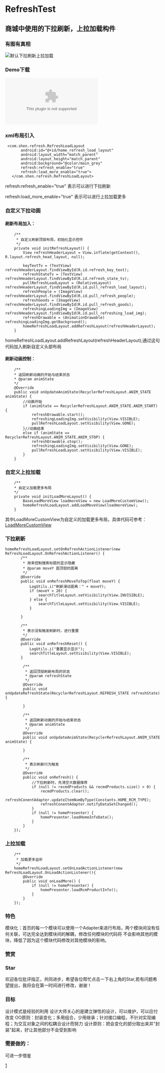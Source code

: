 # RefreshTest

## 商城中使用的下拉刷新，上拉加载构件

### 有图有真相
![默认下拉刷新上拉加载](img/default_refresh_load.gif)

### Demo下载
![Demo](ttps://github.com/shenjianli/RefreshTest/blob/master/doc/app-DevTest-debug.apk)

### xml布局引入
```
 <com.shen.refresh.RefreshLoadLayout
       android:id="@+id/home_refresh_load_layout"
       android:layout_width="match_parent"
       android:layout_height="match_parent"
       android:background="@color/main_grey"
       refresh:refresh_enable="true"
       refresh:load_more_enable="true">
   </com.shen.refresh.RefreshLoadLayout>

```
refresh:refresh_enable="true" 表示可以进行下拉刷新

refresh:load_more_enable="true" 表示可以进行上拉加载更多

### 自定义下拉动画
#### 刷新布局加入：
```
	/**
     * 自定义刷新顶部布局，初始化显示控件
     */
    private void initRefreshLayout() {
        View refreshHeaderLayout = View.inflate(getContext(), R.layout.refresh_head_layout, null);

        keyTextTv = (TextView) refreshHeaderLayout.findViewById(R.id.refresh_key_text);
        refreshStateTv = (TextView) refreshHeaderLayout.findViewById(R.id.refresh_state_tv);
        pullRefreshLoadLayout = (RelativeLayout) refreshHeaderLayout.findViewById(R.id.pull_refresh_load_layout);
        refreshPeople = (ImageView) refreshHeaderLayout.findViewById(R.id.pull_refresh_people);
        refreshGoods = (ImageView) refreshHeaderLayout.findViewById(R.id.pull_refresh_goods);
        refreshingLoadingImg = (ImageView) refreshHeaderLayout.findViewById(R.id.pull_refreshing_load_img);
        refreshDrawable = (AnimationDrawable) refreshingLoadingImg.getBackground();
        homeRefreshLoadLayout.addRefreshLayout(refreshHeaderLayout);
    }

```
homeRefreshLoadLayout.addRefreshLayout(refreshHeaderLayout);通过这句代码加入刷新自定义头部布局


#### 刷新动画控制：
```
	/**
   	* 返回刷新动画的开始与结束状态
    * @param animState
    */
    @Override
    public void onUpdateAnimState(RecyclerRefreshLayout.ANIM_STATE animState) {
    	//动画开始
        if (animState == RecyclerRefreshLayout.ANIM_STATE.ANIM_START) {
            refreshDrawable.start();
            refreshingLoadingImg.setVisibility(View.VISIBLE);
            pullRefreshLoadLayout.setVisibility(View.GONE);
        }//动画结束 
        else if (animState == RecyclerRefreshLayout.ANIM_STATE.ANIM_STOP) {
            refreshDrawable.stop();
            refreshingLoadingImg.setVisibility(View.GONE);
            pullRefreshLoadLayout.setVisibility(View.VISIBLE);
        }
    }

```

### 自定义上拉加载
```
	/**
	* 自定义加载更多布局
	*/
    private void initLoadMoreLayout() {
        BaseLoadMoreView loadmoreView = new LoadMoreCustomView();
        homeRefreshLoadLayout.addLoadMoveView(loadmoreView);
    }
```
其中LoadMoreCustomView为自定义的加载更多布局，具体代码可参考：[LoadMoreCustomView](https://github.com/shenjianli/RefreshTest/blob/master/app/src/main/java/com/shen/refreshtest/app/LoadMoreCustomView.java)

### 下拉刷新
```
homeRefreshLoadLayout.setOnRefreshActionListener(new RefreshLoadLayout.OnRefreshActionListener() {
       /**
        * 用来控制搜索标题的显示隐藏
        * @param moveY 距顶部的距离
        */
       @Override
       public void onRefreshMoveToTop(float moveY) {
           LogUtils.i("刷新滑动距离：" + moveY);
           if (moveY > 20) {
               searchTitleLayout.setVisibility(View.INVISIBLE);
           } else {
               searchTitleLayout.setVisibility(View.VISIBLE);
           }

       }

       /**
        * 表示没有触发刷新时，进行重置
        */
       @Override
       public void onRefreshReset() {
           LogUtils.i("重置显示显示");
           searchTitleLayout.setVisibility(View.VISIBLE);
       }

        /**
         * 返回顶部刷新布局的状态
         * @param refreshState
         */
        @Override
        public void onUpdateRefreshState(RecyclerRefreshLayout.REFRESH_STATE refreshState) {

        }

        /**
         * 返回刷新动画的开始与结束状态
         * @param animState
         */
        @Override
        public void onUpdateAnimState(RecyclerRefreshLayout.ANIM_STATE animState) {

        }

        /**
     	 * 表示刷新行为触发
         */
        @Override
        public void onRefresh() {
            //下拉刷新时，先清空大数据推荐
            if (null != recmdProducts && recmdProducts.size() > 0) {
                recmdProducts.clear();
                refreshConentAdapter.updateItemNumByType(Constants.HOME_RCM_TYPE);
                refreshConentAdapter.notifyDataSetChanged();
            }
            if (null != homePresenter) {
                homePresenter.loadHomeInfoData();
            }
        }
    });

```

### 上拉加载
```
	/**
 	 * 加载更多监听
     */
    homeRefreshLoadLayout.setOnLoadActionListener(new RefreshLoadLayout.OnLoadActionListener(){
        @Override
        public void onLoadMore() {
            if (null != homePresenter) {
                homePresenter.loadRcmProductInfo();
            }
        }
    });
```
### 特色
模块化：首页的每一个模块可以使用一个Adapter来进行布局，两个模块间没有任何关联，可达完全达到模块间的解耦，修改任何模块的代码将
不会影响其他的模块，降低了因为这个模块代码修改对其他模块的影响。


### 赞赏

### Star
欢迎各位批评指正，共同进步，希望各位帮忙点击一下右上角的Star,若有问题希望提出，我将会在第一时间进行修改，谢谢！
### 目标
设计模式是经验的利用
设计大师关心的是建立弹性的设计，可以维护，可以应付改变
OO原则：封装变化；多用组合，少用继承；针对接口编程，不针对实现编程；为交互对象之间的松耦合设计而努力
设计原则：把会变化的部分取出来并"封装"起来，好让其他部分不会受到影响

### 需要做的：
可进一步借鉴

[1](https://github.com/yhaolpz/SlideAdapter)